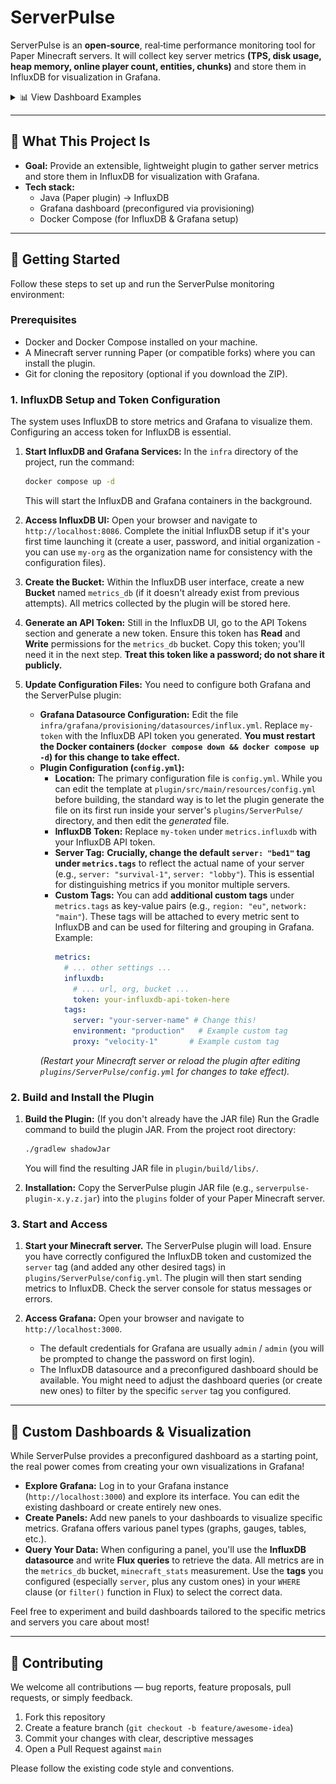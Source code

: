 # ServerPulse

ServerPulse is an **open‑source**, real‑time performance monitoring tool for Paper Minecraft servers. It will collect key server metrics **(TPS, disk usage, heap memory, online player count, entities, chunks)** and store them in InfluxDB for visualization in Grafana.

<details>
<summary>📊 View Dashboard Examples</summary>

![ServerPulse Grafana Dashboard Example1](img/dashboard.png)
*Example dashboard view 1: General Server Overview*

![ServerPulse Grafana Dashboard Example2](img/dashboard2.png)
*Example dashboard view 2: Per-World Details*

</details>

---

## 📖 What This Project Is

- **Goal:** Provide an extensible, lightweight plugin to gather server metrics and store them in InfluxDB for visualization with Grafana.
- **Tech stack:**
    - Java (Paper plugin) → InfluxDB
    - Grafana dashboard (preconfigured via provisioning)
    - Docker Compose (for InfluxDB & Grafana setup)

---

## 🚀 Getting Started

Follow these steps to set up and run the ServerPulse monitoring environment:

### Prerequisites

* Docker and Docker Compose installed on your machine.
* A Minecraft server running Paper (or compatible forks) where you can install the plugin.
* Git for cloning the repository (optional if you download the ZIP).

### 1. InfluxDB Setup and Token Configuration

The system uses InfluxDB to store metrics and Grafana to visualize them. Configuring an access token for InfluxDB is essential.

1.  **Start InfluxDB and Grafana Services:**
    In the `infra` directory of the project, run the command:
    ```bash
    docker compose up -d
    ```
    This will start the InfluxDB and Grafana containers in the background.

2.  **Access InfluxDB UI:**
    Open your browser and navigate to `http://localhost:8086`. Complete the initial InfluxDB setup if it's your first time launching it (create a user, password, and initial organization - you can use `my-org` as the organization name for consistency with the configuration files).

3.  **Create the Bucket:**
    Within the InfluxDB user interface, create a new **Bucket** named `metrics_db` (if it doesn't already exist from previous attempts). All metrics collected by the plugin will be stored here.

4.  **Generate an API Token:**
    Still in the InfluxDB UI, go to the API Tokens section and generate a new token. Ensure this token has **Read** and **Write** permissions for the `metrics_db` bucket. Copy this token; you'll need it in the next step. **Treat this token like a password; do not share it publicly.**

5.  **Update Configuration Files:**
    You need to configure both Grafana and the ServerPulse plugin:
    * **Grafana Datasource Configuration:** Edit the file `infra/grafana/provisioning/datasources/influx.yml`. Replace `my-token` with the InfluxDB API token you generated. **You must restart the Docker containers (`docker compose down && docker compose up -d`) for this change to take effect.**
    * **Plugin Configuration (`config.yml`):**
        * **Location:** The primary configuration file is `config.yml`. While you can edit the template at `plugin/src/main/resources/config.yml` before building, the standard way is to let the plugin generate the file on its first run inside your server's `plugins/ServerPulse/` directory, and then edit the *generated* file.
        * **InfluxDB Token:** Replace `my-token` under `metrics.influxdb` with your InfluxDB API token.
        * **Server Tag:** **Crucially, change the default `server: "bed1"` tag under `metrics.tags`** to reflect the actual name of your server (e.g., `server: "survival-1"`, `server: "lobby"`). This is essential for distinguishing metrics if you monitor multiple servers.
        * **Custom Tags:** You can add **additional custom tags** under `metrics.tags` as key-value pairs (e.g., `region: "eu"`, `network: "main"`). These tags will be attached to every metric sent to InfluxDB and can be used for filtering and grouping in Grafana. Example:
            ```yaml
            metrics:
              # ... other settings ...
              influxdb:
                # ... url, org, bucket ...
                token: your-influxdb-api-token-here
              tags:
                server: "your-server-name" # Change this!
                environment: "production"   # Example custom tag
                proxy: "velocity-1"       # Example custom tag
            ```
        *(Restart your Minecraft server or reload the plugin after editing `plugins/ServerPulse/config.yml` for changes to take effect).*

### 2. Build and Install the Plugin

1.  **Build the Plugin:** (If you don't already have the JAR file)
    Run the Gradle command to build the plugin JAR. From the project root directory:
    ```bash
    ./gradlew shadowJar
    ```
    You will find the resulting JAR file in `plugin/build/libs/`.

2.  **Installation:**
    Copy the ServerPulse plugin JAR file (e.g., `serverpulse-plugin-x.y.z.jar`) into the `plugins` folder of your Paper Minecraft server.

### 3. Start and Access

1.  **Start your Minecraft server.** The ServerPulse plugin will load. Ensure you have correctly configured the InfluxDB token and customized the `server` tag (and added any other desired tags) in `plugins/ServerPulse/config.yml`. The plugin will then start sending metrics to InfluxDB. Check the server console for status messages or errors.

2.  **Access Grafana:**
    Open your browser and navigate to `http://localhost:3000`.
    * The default credentials for Grafana are usually `admin` / `admin` (you will be prompted to change the password on first login).
    * The InfluxDB datasource and a preconfigured dashboard should be available. You might need to adjust the dashboard queries (or create new ones) to filter by the specific `server` tag you configured.

---

## 🎨 Custom Dashboards & Visualization

While ServerPulse provides a preconfigured dashboard as a starting point, the real power comes from creating your own visualizations in Grafana!

* **Explore Grafana:** Log in to your Grafana instance (`http://localhost:3000`) and explore its interface. You can edit the existing dashboard or create entirely new ones.
* **Create Panels:** Add new panels to your dashboards to visualize specific metrics. Grafana offers various panel types (graphs, gauges, tables, etc.).
* **Query Your Data:** When configuring a panel, you'll use the **InfluxDB datasource** and write **Flux queries** to retrieve the data. All metrics are in the `metrics_db` bucket, `minecraft_stats` measurement. Use the **tags** you configured (especially `server`, plus any custom ones) in your `WHERE` clause (or `filter()` function in Flux) to select the correct data.

Feel free to experiment and build dashboards tailored to the specific metrics and servers you care about most!

---

## 🤝 Contributing

We welcome all contributions — bug reports, feature proposals, pull requests, or simply feedback.

1.  Fork this repository
2.  Create a feature branch (`git checkout -b feature/awesome-idea`)
3.  Commit your changes with clear, descriptive messages
4.  Open a Pull Request against `main`

Please follow the existing code style and conventions.
